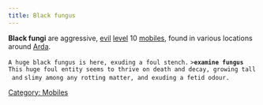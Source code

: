 ```yaml
---
title: Black fungus
---
```


**Black fungi** are aggressive, [evil](alignment "wikilink")
[level](level "wikilink") 10 [mobiles](mobile "wikilink"), found in
various locations around [Arda](Arda "wikilink").

`A huge black fungus is here, exuding a foul stench.`
`>`**`examine fungus`**
`This huge foul entity seems to thrive on death and decay, growing tall and`
`slimy among any rotting matter, and exuding a fetid odour.`

[Category: Mobiles](Category:_Mobiles "wikilink")